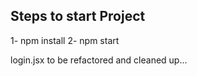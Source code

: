 ## Steps to start Project

1- npm install
2- npm start



login.jsx to be refactored and cleaned up...

